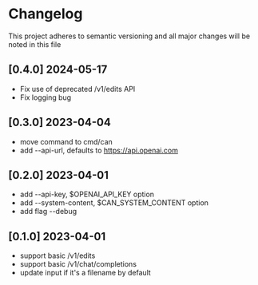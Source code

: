 # Changelog

This project adheres to semantic versioning and all major changes will
be noted in this file

## [0.4.0] 2024-05-17

- Fix use of deprecated /v1/edits API
- Fix logging bug

## [0.3.0] 2023-04-04

- move command to cmd/can
- add --api-url, defaults to https://api.openai.com

## [0.2.0] 2023-04-01

- add --api-key, $OPENAI_API_KEY option
- add --system-content, $CAN_SYSTEM_CONTENT option
- add flag --debug 

## [0.1.0] 2023-04-01

- support basic /v1/edits
- support basic /v1/chat/completions
- update input if it's a filename by default
